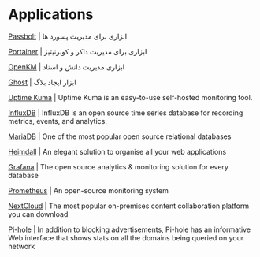 # Applications

[Passbolt](passbolt.md) | ابزاری برای مدیریت پسورد ها

[Portainer](portainer.md) | ابزاری برای مدیریت داکر و کوبرنیتیز

[OpenKM](openkm-ce.md) | ابزاری مدیریت دانش و اسناد

[Ghost](ghost.md) | ابزار ایجاد بلاگ

[Uptime Kuma](uptime-kuma.md) | Uptime Kuma is an easy-to-use self-hosted monitoring tool.

[InfluxDB](influxdb.md) | InfluxDB is an open source time series database for recording metrics, events, and analytics.

[MariaDB](mariadb.md) | One of the most popular open source relational databases

[Heimdall](heimdall.md) | An elegant solution to organise all your web applications

[Grafana](grafana.md) | The open source analytics & monitoring solution for every database

[Prometheus](prometheus.md) | An open-source monitoring system

[NextCloud](nextcloud.md) | The most popular on-premises content collaboration platform you can download

[Pi-hole](pihole.md) | In addition to blocking advertisements, Pi-hole has an informative Web interface that shows stats on all the domains being queried on your network
